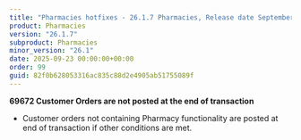 ```yaml
---
title: "Pharmacies hotfixes - 26.1.7 Pharmacies, Release date September 23, 2025 - Hotfixes"
product: Pharmacies
version: "26.1.7"
subproduct: Pharmacies
minor_version: "26.1"
date: 2025-09-23 00:00:00+00:00
order: 99
guid: 82f0b628053316ac835c88d2e4905ab51755089f
---
```


<strong>69672 Customer Orders are not posted at the end of transaction</strong>
<ul><li>Customer orders not containing Pharmacy functionality are posted at end of transaction if other conditions are met.</li></ul>
